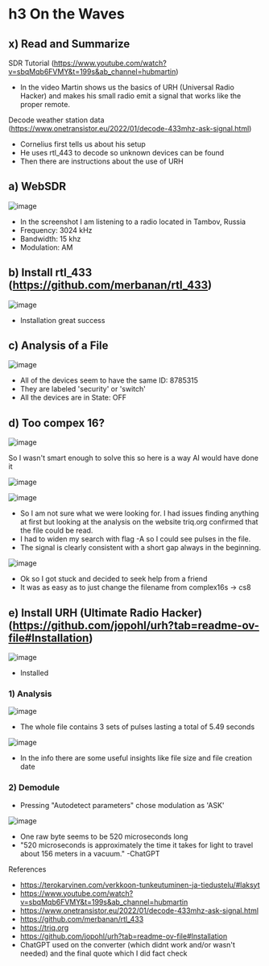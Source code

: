 # h3 On the Waves
## x) Read and Summarize

SDR Tutorial (https://www.youtube.com/watch?v=sbqMqb6FVMY&t=199s&ab_channel=hubmartin)
  - In the video Martin shows us the basics of URH (Universal Radio Hacker) and makes his small radio emit a signal that works like the proper remote.

Decode weather station data (https://www.onetransistor.eu/2022/01/decode-433mhz-ask-signal.html)
  - Cornelius first tells us about his setup
  - He uses rtl_443 to decode so unknown devices can be found
  - Then there are instructions about the use of URH

## a) WebSDR

![image](https://github.com/user-attachments/assets/8778f878-0aac-4250-b09b-0a8cdc798570)

- In the screenshot I am listening to a radio located in Tambov, Russia
- Frequency: 3024 kHz
- Bandwidth: 15 khz
- Modulation: AM

## b) Install rtl_433 (https://github.com/merbanan/rtl_433)

![image](https://github.com/user-attachments/assets/39f8cc14-7198-490f-b63d-ec4623dea040)

- Installation great success

## c) Analysis of a File

![image](https://github.com/user-attachments/assets/f4203e01-7c5e-4778-b2de-22d7b706392c)

- All of the devices seem to have the same ID: 8785315
- They are labeled 'security' or 'switch'
- All the devices are in State: OFF

## d) Too compex 16?

![image](https://github.com/user-attachments/assets/b4ea5971-6549-4575-9a02-547a25456b93)

So I wasn't smart enough to solve this so here is a way AI would have done it

![image](https://github.com/user-attachments/assets/ee675c55-a2c8-46f5-a084-02b19c9f47ae)

![image](https://github.com/user-attachments/assets/2a2fe7d0-2d38-42fa-a135-cb82b419d8b1)

- So I am not sure what we were looking for. I had issues finding anything at first but looking at the analysis on the website triq.org confirmed that the file could be read.
- I had to widen my search with flag -A so I could see pulses in the file.
- The signal is clearly consistent with a short gap always in the beginning.

![image](https://github.com/user-attachments/assets/b497d0b5-ee7b-4a20-90db-6f73d4f14ec3)

- Ok so I got stuck and decided to seek help from a friend
- It was as easy as to just change the filename from complex16s -> cs8


## e) Install URH (Ultimate Radio Hacker)(https://github.com/jopohl/urh?tab=readme-ov-file#Installation)

![image](https://github.com/user-attachments/assets/2801b24a-9f82-4a73-8bfe-4d76151e3bfa)

- Installed

### 1) Analysis

![image](https://github.com/user-attachments/assets/19eb6561-23df-4550-a5d2-1ed0493a2f15)

- The whole file contains 3 sets of pulses lasting a total of 5.49 seconds

![image](https://github.com/user-attachments/assets/c0c64642-22e0-4c16-8386-d9884de119bc)

- In the info there are some useful insights like file size and file creation date

### 2) Demodule

- Pressing "Autodetect parameters" chose modulation as 'ASK'

![image](https://github.com/user-attachments/assets/e48a57d5-1b53-4e40-abf8-3dea8998ea7a)

- One raw byte seems to be 520 microseconds long
- "520 microseconds is approximately the time it takes for light to travel about 156 meters in a vacuum." -ChatGPT



References
- https://terokarvinen.com/verkkoon-tunkeutuminen-ja-tiedustelu/#laksyt
- https://www.youtube.com/watch?v=sbqMqb6FVMY&t=199s&ab_channel=hubmartin
- https://www.onetransistor.eu/2022/01/decode-433mhz-ask-signal.html
- https://github.com/merbanan/rtl_433
- https://triq.org
- https://github.com/jopohl/urh?tab=readme-ov-file#Installation
- ChatGPT used on the converter (which didnt work and/or wasn't needed) and the final quote which I did fact check
